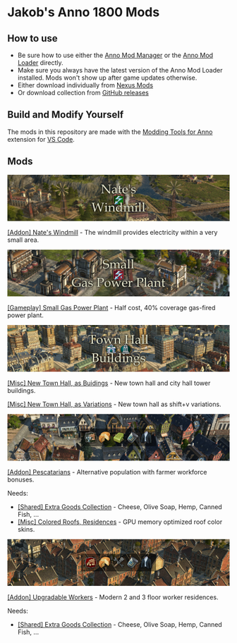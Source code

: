 # Jakob's Anno 1800 Mods

## How to use

- Be sure how to use either the [Anno Mod Manager](https://www.nexusmods.com/anno1800/mods/35) or the [Anno Mod Loader](https://github.com/xforce/anno1800-mod-loader) directly.
- Make sure you always have the latest version of the Anno Mod Loader installed. Mods won't show up after game updates otherwise.
- Either download individually from [Nexus Mods](https://www.nexusmods.com/anno1800/users/124999118?tab=user+files)
- Or download collection from [GitHub releases](https://github.com/jakobharder/anno-1800-jakobs-mods/releases)

## Build and Modify Yourself

The mods in this repository are made with the [Modding Tools for Anno](https://marketplace.visualstudio.com/items?itemName=JakobHarder.anno-modding-tools) extension for [VS Code](https://code.visualstudio.com/).

## Mods

![](./nates-windmill/banner.png)

[\[Addon\] Nate's Windmill](./nates-windmill/) - The windmill provides electricity within a very small area.

![](./small-gas-power-plant/banner.png)

[\[Gameplay\] Small Gas Power Plant](./small-gas-power-plant/) - Half cost, 40% coverage gas-fired power plant.

![](./new-town-hall-buildings/banner.png)

[\[Misc\] New Town Hall, as Buidings](./new-town-hall-buildings/) - New town hall and city hall tower buildings.

[\[Misc\] New Town Hall, as Variations](./new-town-hall-variations/) - New town hall as shift+v variations.

![](./pescatarians/banner.png)

[\[Addon\] Pescatarians](./pescatarians/) - Alternative population with farmer workforce bonuses.

Needs:

- [\[Shared\] Extra Goods Collection](./extra-goods-collection) - Cheese, Olive Soap, Hemp, Canned Fish, ...
- [\[Misc\] Colored Roofs, Residences](./residence-skin-pack) - GPU memory optimized roof color skins.

![](./upgradable-low-tier/banner.png)

[\[Addon\] Upgradable Workers](./upgradable-low-tier) - Modern 2 and 3 floor worker residences.

Needs:

- [\[Shared\] Extra Goods Collection](./extra-goods-collection) - Cheese, Olive Soap, Hemp, Canned Fish, ...